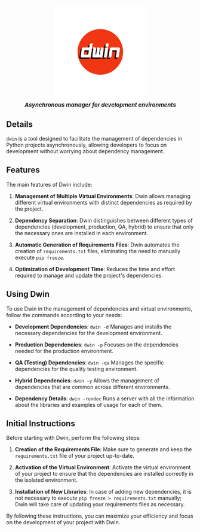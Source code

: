 <h1 align="center">
    <img alt="dwin Logo" width="250px" src="logo/dwin_logo.png"><br>
    <i style="display: block; font-style: italic; font-size:15px;">Asynchronous manager for development environments</i>
</h1>

## Details
`dwin` is a tool designed to facilitate the management of dependencies in Python projects asynchronously, allowing developers to focus on development without worrying about dependency management.

## Features

The main features of Dwin include:

1. **Management of Multiple Virtual Environments**: Dwin allows managing different virtual environments with distinct dependencies as required by the project.

2. **Dependency Separation**: Dwin distinguishes between different types of dependencies (development, production, QA, hybrid) to ensure that only the necessary ones are installed in each environment.

3. **Automatic Generation of Requirements Files**: Dwin automates the creation of `requirements.txt` files, eliminating the need to manually execute `pip freeze`.

4. **Optimization of Development Time**: Reduces the time and effort required to manage and update the project's dependencies.

## Using Dwin

To use Dwin in the management of dependencies and virtual environments, follow the commands according to your needs:

- **Development Dependencies**: `dwin -d`
  Manages and installs the necessary dependencies for the development environment.

- **Production Dependencies**: `dwin -p`
  Focuses on the dependencies needed for the production environment.

- **QA (Testing) Dependencies**: `dwin -qa`
  Manages the specific dependencies for the quality testing environment.

- **Hybrid Dependencies**: `dwin -y`
  Allows the management of dependencies that are common across different environments.

- **Dependency Details**: `dwin -rundoc`
   Runs a server with all the information about the libraries and examples of usage for each of them.

## Initial Instructions

Before starting with Dwin, perform the following steps:

1. **Creation of the Requirements File**: Make sure to generate and keep the `requirements.txt` file of your project up-to-date.

2. **Activation of the Virtual Environment**: Activate the virtual environment of your project to ensure that the dependencies are installed correctly in the isolated environment.

3. **Installation of New Libraries**: In case of adding new dependencies, it is not necessary to execute `pip freeze > requirements.txt` manually; Dwin will take care of updating your requirements files as necessary.

By following these instructions, you can maximize your efficiency and focus on the development of your project with Dwin.
